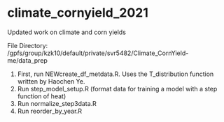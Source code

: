 # climate_cornyield_2021
Updated work on climate and corn yields

File Directory: /gpfs/group/kzk10/default/private/svr5482/Climate_CornYield-me/data_prep
1. First, run NEWcreate_df_metdata.R. Uses the T_distribution function written by Haochen Ye. 
2. Run step_model_setup.R (format data for training a model with a step function of heat)
3. Run normalize_step3data.R
4. Run reorder_by_year.R
